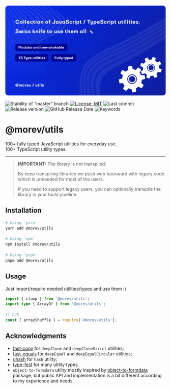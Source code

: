 ![Promo image of @morev/utils package](./.github/images/banner.svg)

![Stability of "master" branch](https://img.shields.io/github/actions/workflow/status/MorevM/utils/build.yaml?branch=master)
[![License: MIT](https://img.shields.io/badge/License-MIT-yellow.svg)](https://opensource.org/licenses/MIT)
![Last commit](https://img.shields.io/github/last-commit/morevm/utils)
![Release version](https://img.shields.io/github/v/release/morevm/utils?include_prereleases)
![GitHub Release Date](https://img.shields.io/github/release-date/morevm/utils)
![Keywords](https://img.shields.io/github/package-json/keywords/morevm/utils)

# @morev/utils

100+ fully typed JavaScript utilities for everyday use. \
100+ TypeScript utility types.

---

> **IMPORTANT:** The library is not transpiled.
>
> By keep transpiling libraries we push web backward with legacy code which is unneeded for most of the users.
>
> If you need to support legacy users, you can optionally transpile the library in your build pipeline.

## Installation

```bash
# Using `yarn`
yarn add @morev/utils

# Using `npm`
npm install @morev/utils

# Using `pnpm`
pnpm add @morev/utils
```

## Usage

Just import/require needed utilities/types and use them :)

```ts
import { clamp } from '@morev/utils';
import type { ArrayOf } from '@morev/utils';

// CJS
const { arrayShuffle } = require('@morev/utils');
```

## Acknowledgments

* [fast-copy](https://github.com/planttheidea/fast-copy) for `deepClone` and `deepCloneStrict` utilities;
* [fast-equals](https://github.com/planttheidea/fast-equals) for `deepEqual` and `deepEqualCircular` utilities;
* [ohash](https://github.com/unjs/ohash) for `hash` utility;
* [type-fest](https://github.com/sindresorhus/type-fest) for many utility types.
* `object-to-formdata` utility mostly inspired by [object-to-formdata](https://github.com/therealparmesh/object-to-formdata) package,
  but public API and implementation is a bit different according to my experience and needs.
